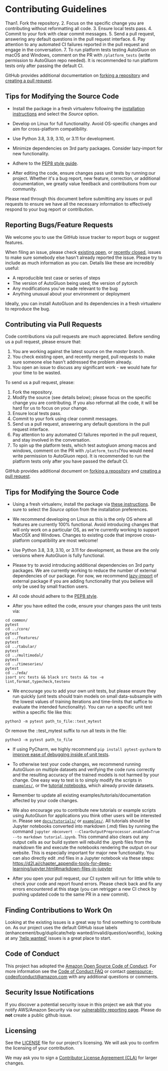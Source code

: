 # Contributing Guidelines

Than1. Fork the repository.
2. Focus on the specific change you are contributing without reformatting all code.
3. Ensure local tests pass.
4. Commit to your fork with clear commit messages.
5. Send a pull request, answering any default questions in the pull request interface.
6. Pay attention to any automated CI failures reported in the pull request and engage in the conversation.
7. To run platform tests testing AutoGluon on macOS and Windows, comment on the PR with `/platform_tests` (write permission to AutoGluon repo needed). It is recommended to run platform tests only after passing the default CI.

GitHub provides additional documentation on [forking a repository](https://help.github.com/articles/fork-a-repo/) and [creating a pull request](https://help.github.com/articles/creating-a-pull-request/).

## Tips for Modifying the Source Code

- Install the package in a fresh virtualenv following the [installation instructions](https://auto.gluon.ai/dev/install.html) and select the *Source* option.

- Develop on Linux for full functionality. Avoid OS-specific changes and aim for cross-platform compatibility.

- Use Python 3.8, 3.9, 3.10, or 3.11 for development.

- Minimize dependencies on 3rd party packages. Consider lazy-import for new functionality.

- Adhere to the [PEP8 style guide](https://www.python.org/dev/peps/pep-0008/).

- After editing the code, ensure changes pass unit tests by running:our project. Whether it's a bug report, new feature, correction, or additional
documentation, we greatly value feedback and contributions from our community.

Please read through this document before submitting any issues or pull requests to ensure we have all the necessary
information to effectively respond to your bug report or contribution.


## Reporting Bugs/Feature Requests

We welcome you to use the GitHub issue tracker to report bugs or suggest features.

When filing an issue, please check [existing open](https://github.com/autogluon/autogluon/issues), or [recently closed](https://github.com/autogluon/autogluon/issues?utf8=%E2%9C%93&q=is%3Aissue%20is%3Aclosed%20), issues to make sure somebody else hasn't already
reported the issue. Please try to include as much information as you can. Details like these are incredibly useful:

* A reproducible test case or series of steps
* The version of AutoGluon being used, the version of pytorch
* Any modifications you've made relevant to the bug
* Anything unusual about your environment or deployment

Ideally, you can install AutoGluon and its dependencies in a fresh virtualenv to reproduce the bug.

## Contributing via Pull Requests
Code contributions via pull requests are much appreciated. Before sending us a pull request, please ensure that:

1. You are working against the latest source on the *master* branch.
2. You check existing open, and recently merged, pull requests to make sure someone else hasn't addressed the problem already.
3. You open an issue to discuss any significant work - we would hate for your time to be wasted.

To send us a pull request, please:

1. Fork the repository.
2. Modify the source (see details below); please focus on the specific change you are contributing. If you also reformat all the code, it will be hard for us to focus on your change.
3. Ensure local tests pass.
4. Commit to your fork using clear commit messages.
5. Send us a pull request, answering any default questions in the pull request interface.
6. Pay attention to any automated CI failures reported in the pull request, and stay involved in the conversation.
7. To spin up the platform tests, which test autogluon among macos and windows, comment on the PR with `/platform_tests`(You would need write permission to AutoGluon repo). It is recommended to run the platform tests only after you have passed the default CI.

GitHub provides additional document on [forking a repository](https://help.github.com/articles/fork-a-repo/) and
[creating a pull request](https://help.github.com/articles/creating-a-pull-request/).


## Tips for Modifying the Source Code

- Using a fresh virtualenv, install the package via [these instructions](https://auto.gluon.ai/dev/install.html).
Be sure to select the *Source* option from the installation preferences.

- We recommend developing on Linux as this is the only OS where all features are currently 100% functional. Avoid introducing changes that will only work on a particular OS, as we're currently working to support MacOSX and Windows. Changes to existing code that improve cross-platform compatibility are most welcome!

- Use Python 3.8, 3.9, 3.10, or 3.11 for development, as these are the only versions where AutoGluon is fully functional.

- Please try to avoid introducing additional dependencies on 3rd party packages. We are currently working to reduce the number of external dependencies of our package. For now, we recommend [lazy-import](https://github.com/autogluon/autogluon/blob/master/common/src/autogluon/common/utils/try_import.py) of external package if you are adding functionality that you believe will only be used by small fraction users.

- All code should adhere to the [PEP8 style](https://www.python.org/dev/peps/pep-0008/).

- After you have edited the code, ensure your changes pass the unit tests via:
```
cd common/
pytest
cd ../core/
pytest
cd ../features/
pytest
cd ../tabular/
pytest
cd ../multimodal/
pytest
cd ../timeseries/
pytest
cd ../eda/
isort src tests && black src tests && tox -e lint,format,typecheck,testenv
```

- We encourage you to add your own unit tests, but please ensure they run quickly (unit tests should train models on small data-subsample with the lowest values of training iterations and time-limits that suffice to evaluate the intended functionality). You can run a specific unit test within a specific file like this:
```
python3 -m pytest path_to_file::test_mytest
```
Or remove the ::test_mytest suffix to run all tests in the file:
```
python3 -m pytest path_to_file
```

- If using PyCharm, we highly recommend `pip install pytest-pycharm` to [improve ease of debugging inside of unit tests](https://stackoverflow.com/questions/14086067/debugging-pytest-post-mortem-exceptions-in-pycharm-pydev).

- To otherwise test your code changes, we recommend running AutoGluon on multiple datasets and verifying the code runs correctly and the resulting accuracy of the trained models is not harmed by your change.  One easy way to test is to simply modify the scripts in [`examples/`](https://github.com/autogluon/autogluon/tree/master/examples), or the [tutorial notebooks](https://github.com/autogluon/autogluon/tree/master/docs/tutorials), which already provide datasets.

- Remember to update all existing examples/tutorials/documentation affected by your code changes.

- We also encourage you to contribute new tutorials or example scripts using AutoGluon for applications you think other users will be interested in. Please see [`docs/tutorials/`](https://github.com/autogluon/autogluon/tree/master/docs/tutorials) or [`examples/`](https://github.com/autogluon/autogluon/tree/master/examples). All tutorials should be Jupyter notebooks converted into markdown (.md) files by running the command `jupyter nbconvert --ClearOutputPreprocessor.enabled=True --to markdown tutorial.ipynb`. This command also clears out any output cells as our build system will rebuild the .ipynb files from the markdown file and execute the notebooks rendering the output on our website. This is especially important for major new functionality. You can also directly edit .md files in a Jupyter notebook via these steps: https://d2l.ai/chapter_appendix-tools-for-deep-learning/jupyter.html#markdown-files-in-jupyter

- After you open your pull request, our CI system will run for little while to check your code and report found errors. Please check back and fix any errors encountered at this stage (you can retrigger a new CI check by pushing updated code to the same PR in a new commit).



## Finding Contributions to Work On
Looking at the existing issues is a great way to find something to contribute on. As our project uses the default GitHub issue labels (enhancement/bug/duplicate/help wanted/invalid/question/wontfix), looking at any ['help wanted'](https://github.com/autogluon/autogluon/labels/help%20wanted) issues is a great place to start.


## Code of Conduct
This project has adopted the [Amazon Open Source Code of Conduct](https://aws.github.io/code-of-conduct).
For more information see the [Code of Conduct FAQ](https://aws.github.io/code-of-conduct-faq) or contact
opensource-codeofconduct@amazon.com with any additional questions or comments.


## Security Issue Notifications
If you discover a potential security issue in this project we ask that you notify AWS/Amazon Security via our [vulnerability reporting page](http://aws.amazon.com/security/vulnerability-reporting/). Please do **not** create a public github issue.


## Licensing

See the [LICENSE](https://github.com/autogluon/autogluon/blob/master/LICENSE) file for our project's licensing. We will ask you to confirm the licensing of your contribution.

We may ask you to sign a [Contributor License Agreement (CLA)](http://en.wikipedia.org/wiki/Contributor_License_Agreement) for larger changes.
